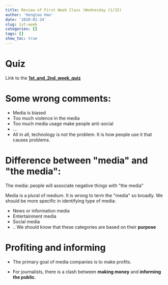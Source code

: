 ```yaml
---
title: Review of First Week Class (Wednesday (1/15)
author: 'Hongtao Hao'
date: '2020-01-24'
slug: 1st-week
categories: []
tags: []
show_toc: true
---
```

# Quiz

Link to the [**1st_and_2nd_week_quiz**](https://iu.co1.qualtrics.com/jfe/form/SV_4MDJNw0MVNQCnm5)

# Some wrong comments:
- Media is biased
- Too much violence in the media
- Too much media usage make people anti-social
- ...
- All in all, technology is not the problem. It is how people use it that causes problems.

# Difference between "media" and "the media":
The media: people will associate negative things with "the media"

Media is a plural of medium. It is wrong to term the "media" so broadly. We should be more specific in identifying type of media: 
- News or information media
- Entertainment media
- Social media
- ..
We should know that these categories are based on their **purpose**

# Profiting and informing

- The primary goal of media companies is to make profits. 

- For journalists, there is a clash between **making money** and **informing the public**. 